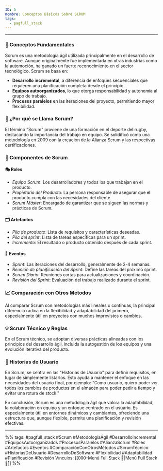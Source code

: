 ```yaml
---
ID: 5
nombre: Conceptos Básicos Sobre SCRUM
tags:
  - pagfull_stack
---
```

___
### 🎯 Conceptos Fundamentales

Scrum es una metodología ágil utilizada principalmente en el desarrollo de software. Aunque originalmente fue implementada en otras industrias como la automoción, ha ganado un fuerte reconocimiento en el sector tecnológico. Scrum se basa en:

- **Desarrollo incremental**, a diferencia de enfoques secuenciales que requieren una planificación completa desde el principio.
- **Equipos autoorganizados**, lo que otorga responsabilidad y autonomía al grupo de trabajo.
- **Procesos paralelos** en las iteraciones del proyecto, permitiendo mayor flexibilidad.

### 🏉 ¿Por qué se Llama Scrum?

El término "Scrum" proviene de una formación en el deporte del rugby, destacando la importancia del trabajo en equipo. Se solidificó como una metodología en 2009 con la creación de la Alianza Scrum y las respectivas certificaciones.

### 🔄 Componentes de Scrum

#### 🎭 Roles

- *Equipo Scrum*: Los desarrolladores y todos los que trabajan en el producto.
- *Propietario del Producto*: La persona responsable de asegurar que el producto cumpla con las necesidades del cliente.
- *Scrum Máster*: Encargado de garantizar que se siguen las normas y prácticas de Scrum.

#### 🗂️ Artefactos

- *Pila de producto*: Lista de requisitos y características deseadas.
- *Pila del sprint*: Lista de tareas específicas para un sprint.
- *Incremento*: El resultado o producto obtenido después de cada sprint.

#### 📆 Eventos

- *Sprint*: Las iteraciones del desarrollo, generalmente de 2-4 semanas.
- *Reunión de planificación del Sprint*: Define las tareas del próximo sprint.
- *Scrum Diario*: Reuniones cortas para actualizaciones y coordinación.
- *Revisión del Sprint*: Evaluación del trabajo realizado durante el sprint.

### 📈 Comparación con Otros Métodos

Al comparar Scrum con metodologías más lineales o continuas, la principal diferencia radica en la flexibilidad y adaptabilidad del primero, especialmente útil en proyectos con muchos imprevistos o cambios. 

### 💡 Scrum Técnico y Reglas

En el Scrum técnico, se adoptan diversas prácticas alineadas con los principios del desarrollo ágil, incluida la autogestión de los equipos y una evolución iterativa del producto.

### 📝 Historias de Usuario

En Scrum, se centra en las "Historias de Usuario" para definir requisitos, en lugar de simplemente listarlos. Esto ayuda a mantener el enfoque en las necesidades del usuario final, por ejemplo: "Como usuario, quiero poder ver todos los cambios de productos en el almacén para poder pedir a tiempo y evitar una rotura de stock."


En conclusión, Scrum es una metodología ágil que valora la adaptabilidad, la colaboración en equipo y un enfoque centrado en el usuario. Es especialmente útil en entornos dinámicos y cambiantes, ofreciendo una estructura que, aunque flexible, permite una planificación y revisión efectivas.


___
%%
tags: #pagfull_stack #Scrum #MetodologíaÁgil #DesarrolloIncremental #EquiposAutoorganizados #ProcesosParalelos #AlianzaScrum #Roles #Artefactos #Eventos #ComparaciónConOtrosMétodos #ScrumTécnico #HistoriasDeUsuario #DesarrolloDeSoftware #Flexibilidad #Adaptabilidad #Planificación #Revisión
Vínculos:  [[000-Menú Full Stack 📃|Menú Full Stack 📃]]
%%